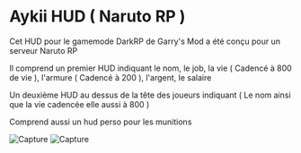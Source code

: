 # Aykii HUD ( Naruto RP )
Cet HUD pour le gamemode DarkRP de Garry's Mod a été conçu pour un serveur Naruto RP

Il comprend un premier HUD indiquant le nom, le job, la vie ( Cadencé à 800 de vie ), l'armure ( Cadencé à 200 ), l'argent, le salaire

Un deuxième HUD au dessus de la tête des joueurs indiquant ( Le nom ainsi que la vie cadencée elle aussi à 800 )

Comprend aussi un hud perso pour les munitions


![Capture](https://user-images.githubusercontent.com/50057596/236693102-38f84996-4f1a-4730-8d5b-df42d637d693.PNG)
![Capture](https://user-images.githubusercontent.com/50057596/236693087-988778d8-71c9-47b9-8169-bbb685546c95.PNG)

